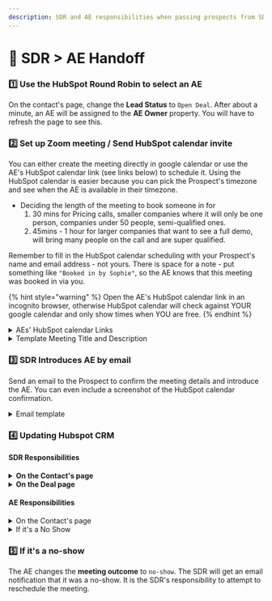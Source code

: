 ```yaml
---
description: SDR and AE responsibilities when passing prospects from SDR to AE
---
```


# 🤝 SDR > AE Handoff

### 1️⃣ Use the HubSpot Round Robin to select an AE

On the contact's page, change the **Lead Status** to `Open Deal`. After about a minute, an AE will be assigned to the **AE Owner** property. You will have to refresh the page to see this.



### 2️⃣ Set up Zoom meeting / Send HubSpot calendar invite&#x20;

You can either create the meeting directly in google calendar or use the AE's HubSpot calendar link (see links below) to schedule it. Using the HubSpot calendar is easier because you can pick the Prospect's timezone and see when the AE is available in their timezone.&#x20;

* Deciding the length of the meeting to book someone in for
  1. 30 mins for Pricing calls, smaller companies where it will only be one person, companies under 50 people, semi-qualified ones.
  2. 45mins - 1 hour for larger companies that want to see a full demo, will bring many people on the call and are super qualified.

Remember to fill in the HubSpot calendar scheduling with your Prospect's name and email address - not yours. There is space for a note - put something like `"Booked in by Sophie"`, so the AE knows that this meeting was booked in via you.

{% hint style="warning" %}
Open the AE's HubSpot calendar link in an incognito browser, otherwise HubSpot calendar will check against YOUR google calendar and only show times when YOU are free.
{% endhint %}

<details>

<summary>AEs' HubSpot calendar Links</summary>

Zach - [https://meetings.hubspot.com/zach-marcoulier](https://meetings.hubspot.com/zach-marcoulier)

Mark - [https://meetings.hubspot.com/mark1872](https://meetings.hubspot.com/mark1872)

Sharon - [https://meetings.hubspot.com/sharon201](https://meetings.hubspot.com/sharon201)

</details>

<details>

<summary>Template Meeting Title and Description</summary>

`Meeting Title`: AE name <> Prospect name | GitBook Demo, or GitBook pricing call

`Meeting description`: Hey there 👋

This is a 30' product demo to discover more about GitBook, our pricing and features or for us to answer any questions you might have.

</details>



### 3️⃣ SDR Introduces AE by email

Send an email to the Prospect to confirm the meeting details and introduce the AE. You can even include a screenshot of the HubSpot calendar confirmation.

<details>

<summary>Email template</summary>

To: prospect@company.com

CC: ae@gitbook.com



Hey \{{First Name\}},

Great speaking with you just now! To confirm, I've booked you in with \{{AE name\}} (cc'd in) for a demo of GitBook/Pricing call on 25th February at 11:30am GMT.

You should have received a calendar invite already with the zoom details.

Feel free to reach out with any questions you have ahead of the meeting!

Best,

\{{Your name\}}

![](<../../.gitbook/assets/Screenshot 2022-02-24 at 1.06.46 PM.png>)



</details>



### 4️⃣ Updating Hubspot CRM

#### SDR Responsibilities

<details>

<summary><strong>On the Contact's page</strong></summary>

Change Contact's **Lifecycle Stage** property to: `Sales qualified lead`

![](<../../.gitbook/assets/Lifecycle stage.png>)



Change **Meeting Outcome** to `Scheduled`

<img src="../../.gitbook/assets/Screenshot 2022-03-08 at 6.00.13 PM.png" alt="" data-size="original">

</details>

<details>

<summary><strong>On the Deal page</strong></summary>

Change the **Qualified by** property to your name.

Change the **Conversation Source:**

* `Sales sequence - sign up & trial` if the opportunity came from a free trialer

Update the properties in the **Qualification** section of the deal

![](<../../.gitbook/assets/Screenshot 2022-03-08 at 11.50.44 AM.png>)

</details>

#### AE Responsibilities

<details>

<summary>On the Contact's page</summary>

Change Contact's **Lifecycle Stage** property to: `Opportunity`

![](<../../.gitbook/assets/Lifecycle stage (1).png>)



If demo completed, change Meeting Outcome to "Completed".

![](<../../.gitbook/assets/Outcome (1).png>)

</details>

<details>

<summary>If it's a No Show</summary>

If demo is a no show, change Meeting Outcome to "No Show." This automatically sends an email notification to the SDR who should try and reschedule the call.

![](<../../.gitbook/assets/Outcome (2).png>)

</details>



### 5️⃣ If it's a no-show

The AE changes the **meeting outcome** to `no-show`. The SDR will get an email notification that it was a no-show. It is the SDR's responsibility to attempt to reschedule the meeting.
